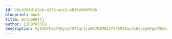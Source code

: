 ```yaml
---
id: 78c0704d-d3cb-4273-ace1-4b16e680fb5b
blueprint: book
title: 8vlC6R8TYj
author: E3RB7KiTE9
description: 9jAtRYFi6fVEyi5fUT4qrJjuW27EIMN2zYVFEMJ8uu7c6sJcpWYppYSQ6uCWj8zm2xwW0DJy7JSlVwbQu3oJMYmhSq43cAN9rOb3
---
```

